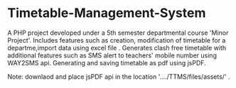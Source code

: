 # Timetable-Management-System
A PHP project developed under a 5th semester departmental course 'Minor Project'.
Includes features such as creation, modification of timetable for a departme,import data using excel file .
Generates clash free timetable with additional features such as SMS alert to teachers' mobile number using WAY2SMS api.
Generating and saving timetable as pdf using jsPDF.

Note: downlaod and place jsPDF api in the location '..../TTMS/files/assets/' .
